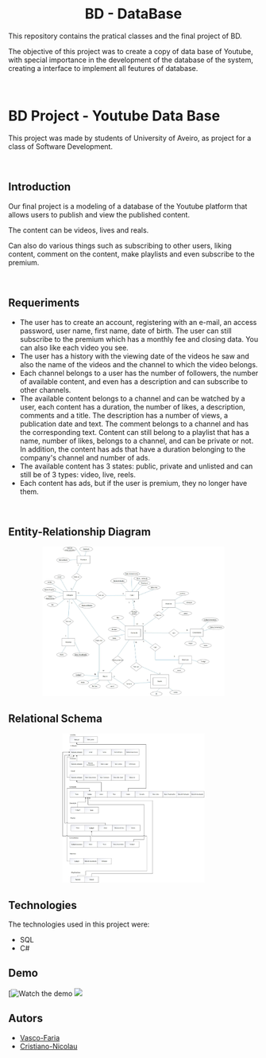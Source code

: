 <h1 align='center'> BD - DataBase </h1>

This repository contains the pratical classes and the final project of BD. 

The objective of this project was to create a copy of data base of Youtube, with special importance in the development of the database of the system, creating a interface to implement all feutures of database.

<br>

# BD Project - Youtube Data Base

This project was made by students of University of Aveiro, as project for a class of Software Development.

<br>

## Introduction

Our final project is a modeling of a database of the Youtube platform that allows users to publish and view the published content. 

The content can be videos, lives and reals.

 Can also do various things such as subscribing to other users, liking content, comment on the content, make playlists and even subscribe to the premium.

<br>

 ## Requeriments

- The user has to create an account, registering with an e-mail, an access password, user name, first name, date of birth. The user can still subscribe to the premium which has a monthly fee and closing data. You can also like each video you see.
- The user has a history with the viewing date of the videos he saw and also the name of the videos and the channel to which the video belongs.
- Each channel belongs to a user has the number of followers, the number of available content, and even has a description and can subscribe to other channels.
- The available content belongs to a channel and can be watched by a user, each content has a duration, the number of likes, a description, comments and a title. The description has a number of views, a publication date and text. The comment belongs to a channel and has the corresponding text. Content can still belong to a playlist that has a name, number of likes, belongs to a channel, and can be private or not. In addition, the content has ads that have a duration belonging to the company's channel and number of ads.
- The available content has 3 states: public, private and unlisted and can still be of 3 types: video, live, reels.
- Each content has ads, but if the user is premium, they no longer have them.

<br>

## Entity-Relationship Diagram
<p align="center">
    <img style="height: 300px" src="./Projeto_Final/APFT_107323_108536/diagramas/DER_Final.jpg">
</p>

## Relational Schema
<p align="center">
    <img style="height: 300px" src="./Projeto_Final/APFT_107323_108536/diagramas/ER_Final.jpg">
</p>

## Technologies

The technologies used in this project were:
* SQL
* C#


## Demo

[![Watch the demo]("./Projeto_Final/APFT_107323_108536/presentation/video_apresentaçao_final.mp4")
    <img style="height: 300px" src="./Projeto_Final/APFT_107323_108536/presentation/video_apresentaçao_final.mp4">




## Autors

* [Vasco-Faria](https://github.com/Vasco-Faria)
* [Cristiano-Nicolau](https://github.com/cristiano-nicolau)
